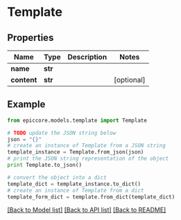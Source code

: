 # Template


## Properties

Name | Type | Description | Notes
------------ | ------------- | ------------- | -------------
**name** | **str** |  | 
**content** | **str** |  | [optional] 

## Example

```python
from epiccore.models.template import Template

# TODO update the JSON string below
json = "{}"
# create an instance of Template from a JSON string
template_instance = Template.from_json(json)
# print the JSON string representation of the object
print Template.to_json()

# convert the object into a dict
template_dict = template_instance.to_dict()
# create an instance of Template from a dict
template_form_dict = template.from_dict(template_dict)
```
[[Back to Model list]](../README.md#documentation-for-models) [[Back to API list]](../README.md#documentation-for-api-endpoints) [[Back to README]](../README.md)


